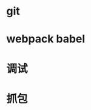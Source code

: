 <!--
 * @Author: your name
 * @Date: 2020-03-25 21:40:29
 * @LastEditTime: 2020-03-25 21:43:59
 * @LastEditors: Please set LastEditors
 * @Description: In User Settings Edit
 * @FilePath: /web_study/src/前端基础/开发环境基础/基本开发环境.md
 -->
# git

# webpack babel

# 调试

# 抓包